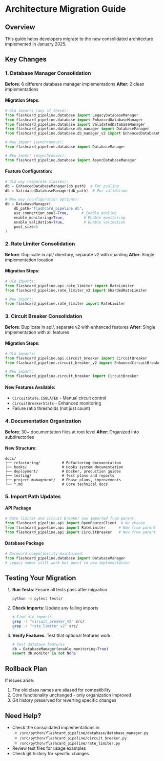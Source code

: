# Architecture Migration Guide

## Overview
This guide helps developers migrate to the new consolidated architecture implemented in January 2025.

## Key Changes

### 1. Database Manager Consolidation
**Before**: 6 different database manager implementations
**After**: 2 clean implementations

#### Migration Steps:
```python
# Old imports (any of these):
from flashcard_pipeline.database import LegacyDatabaseManager
from flashcard_pipeline.database import EnhancedDatabaseManager
from flashcard_pipeline.database import ValidatedDatabaseManager
from flashcard_pipeline.database.db_manager import DatabaseManager
from flashcard_pipeline.database.db_manager_v2 import EnhancedDatabaseManager

# New import (synchronous):
from flashcard_pipeline.database import DatabaseManager

# New import (asynchronous):
from flashcard_pipeline.database import AsyncDatabaseManager
```

#### Feature Configuration:
```python
# Old way (separate classes):
db = EnhancedDatabaseManager(db_path)  # For pooling
db = ValidatedDatabaseManager(db_path)  # For validation

# New way (configuration options):
db = DatabaseManager(
    db_path="flashcard_pipeline.db",
    use_connection_pool=True,      # Enable pooling
    enable_monitoring=True,         # Enable monitoring
    enable_validation=True,         # Enable validation
    pool_size=5
)
```

### 2. Rate Limiter Consolidation
**Before**: Duplicate in api/ directory, separate v2 with sharding
**After**: Single implementation location

#### Migration Steps:
```python
# Old imports:
from flashcard_pipeline.api.rate_limiter import RateLimiter
from flashcard_pipeline.rate_limiter_v2 import ShardedRateLimiter

# New import:
from flashcard_pipeline.rate_limiter import RateLimiter
```

### 3. Circuit Breaker Consolidation
**Before**: Duplicate in api/, separate v2 with enhanced features
**After**: Single implementation with all features

#### Migration Steps:
```python
# Old imports:
from flashcard_pipeline.api.circuit_breaker import CircuitBreaker
from flashcard_pipeline.circuit_breaker_v2 import EnhancedCircuitBreaker

# New import:
from flashcard_pipeline.circuit_breaker import CircuitBreaker
```

#### New Features Available:
- `CircuitState.ISOLATED` - Manual circuit control
- `CircuitBreakerStats` - Enhanced monitoring
- Failure ratio thresholds (not just count)

### 4. Documentation Organization
**Before**: 30+ documentation files at root level
**After**: Organized into subdirectories

#### New Structure:
```
docs/
├── refactoring/          # Refactoring documentation
├── hooks/                # Hooks system documentation
├── deployment/           # Docker, production guides
├── testing/              # Test plans and reports
├── project-management/   # Phase plans, improvements
└── *.md                  # Core technical docs
```

### 5. Import Path Updates

#### API Package
```python
# Rate limiter and circuit breaker now imported from parent:
from flashcard_pipeline.api import OpenRouterClient  # No change
from flashcard_pipeline.api import RateLimiter      # Now from parent
from flashcard_pipeline.api import CircuitBreaker   # Now from parent
```

#### Database Package
```python
# Backward compatibility maintained:
from flashcard_pipeline.database import DatabaseManager
# Legacy names still work but point to new implementation
```

## Testing Your Migration

1. **Run Tests**: Ensure all tests pass after migration
   ```bash
   python -m pytest tests/
   ```

2. **Check Imports**: Update any failing imports
   ```bash
   # Find old imports
   grep -r "circuit_breaker_v2" src/
   grep -r "rate_limiter_v2" src/
   ```

3. **Verify Features**: Test that optional features work
   ```python
   # Test database features
   db = DatabaseManager(enable_monitoring=True)
   assert db.monitor is not None
   ```

## Rollback Plan

If issues arise:
1. The old class names are aliased for compatibility
2. Core functionality unchanged - only organization improved
3. Git history preserved for reverting specific changes

## Need Help?

- Check the consolidated implementations in:
  - `/src/python/flashcard_pipeline/database/database_manager.py`
  - `/src/python/flashcard_pipeline/circuit_breaker.py`
  - `/src/python/flashcard_pipeline/rate_limiter.py`
- Review test files for usage examples
- Check git history for specific changes